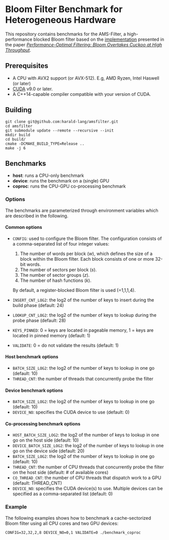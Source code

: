 # Bloom Filter Benchmark for Heterogeneous Hardware

This repository contains benchmarks for the AMS-Filter, a high-performance
 blocked Bloom filter based on the [implementation](https://github.com/peterboncz/bloomfilter-bsd) 
 presented in the paper [*Performance-Optimal Filtering: Bloom Overtakes Cuckoo at High Throughput*](http://www.vldb.org/pvldb/vol12/p502-lang.pdf).


## Prerequisites
- A CPU with AVX2 support (or AVX-512). E.g, AMD Ryzen, Intel Haswell (or later)
- [CUDA](https://developer.nvidia.com/cuda-toolkit) v9.0 or later.
- A C++14-capable compiler compatible with your version of CUDA.


## Building
```
git clone git@github.com:harald-lang/amsfilter.git
cd amsfilter
git submodule update --remote --recursive --init
mkdir build
cd build/
cmake -DCMAKE_BUILD_TYPE=Release ..
make -j 6
```

## Benchmarks
- **host**: runs a CPU-only benchmark
- **device**: runs the benchmark on a (single) GPU
- **coproc**: runs the CPU-GPU co-processing benchmark 

### Options

The benchmarks are parameterized through environment variables which are described
 in the following.

#### Common options
-  `CONFIG`: used to configure the Bloom filter. The configuration consists of
   a comma-separated list of four integer values:
   1) The number of words per block (*w*), which defines the size of a block 
      within the Bloom filter. Each block consists of one or more 32-bit words.
   2) The number of sectors per block (*s*).
   3) The number of sector groups (*z*).
   4) The number of hash functions (*k*).
   
   By default, a register-blocked Bloom filter is used (=1,1,1,4). 
  
- `INSERT_CNT_LOG2`: the log2 of the number of keys to insert during the build phase (default: 24)
- `LOOKUP_CNT_LOG2`: the log2 of the number of keys to lookup during the probe phase (default: 28)
- `KEYS_PINNED`: 0 = keys are located in pageable memory, 1 = keys are located in pinned memory (default: 1)
- `VALIDATE`: 0 = do not validate the results (default: 1)

#### Host benchmark options

- `BATCH_SIZE_LOG2`: the log2 of the number of keys to lookup in one go (default: 10)
- `THREAD_CNT`: the number of threads that concurrently probe the filter

#### Device benchmark options
- `BATCH_SIZE_LOG2`: the log2 of the number of keys to lookup in one go (default: 10)
- `DEVICE_NO`: specifies the CUDA device to use (default: 0)

#### Co-processing benchmark options
- `HOST_BATCH_SIZE_LOG2`: the log2 of the number of keys to lookup in one go on the host side (default: 10)
- `DEVICE_BATCH_SIZE_LOG2`: the log2 of the number of keys to lookup in one go on the device side (default: 20)
- `BATCH_SIZE_LOG2`: the log2 of the number of keys to lookup in one go (default: 10)
- `THREAD_CNT`: the number of CPU threads that concurrently probe the filter on the host side (default: # of available cores)
- `CO_THREAD_CNT`: the number of CPU threads that dispatch work to a GPU (default: THREAD_CNT)
- `DEVICE_NO`: specifies the CUDA device(s) to use. Multiple devices can be specified as a comma-separated list (default: 0)

### Example

The following examples shows how to benchmark a cache-sectorized Bloom filter
 using all CPU cores and two GPU devices:
```
CONFIG=32,32,2,8 DEVICE_NO=0,1 VALIDATE=0 ./benchmark_coproc 
```